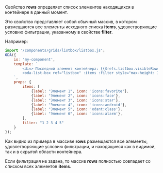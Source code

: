 Свойство **rows** определяет список элементов находящихся в контейнере в данный момент.

Это свойство представляет собой обычный массив, в котором размещаются все элементы исходного списка **items**, удовлетворяющие условию фильтрации, указанному в свойстве **filter**.

Например:

```javascript _run_line_edit_loadoda_[my-component.js]_h=160_
import '/components/grids/listbox/listbox.js';
ODA({
    is: 'my-component',
    template: `
        <div> Последний элемент контейнера: {{$refs.listbox.visibleRows[$refs.listbox.visibleRows.length - 1].label}}</div>
        <oda-list-box ref="listbox" :items :filter style="max-height: 120px"></oda-list-box>
    `,
    props: {
        items: [
            {label: "Элемент 1", icon: 'icons:favorite'},
            {label: "Элемент 2", icon: 'icons:face'},
            {label: "Элемент 3", icon: 'icons:star'},
            {label: "Элемент 4", icon: 'icons:android'},
            {label: "Элемент 5", icon: 'odant:class'},
            {label: "Элемент 6", icon: 'icons:alarm'},
        ],
        filter: "1 2 3 4 5"
    }
});
```

Как видно из примера в массиве **rows** размещаются все элементы, удовлетворяющие условию фильтрации, и находящиеся как в видимой, так и в скрытой области контейнера.

Если фильтрация не задана, то массив **rows** полностью совпадает со списком всех элементов **items**.
